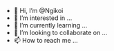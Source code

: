 - 👋 Hi, I’m @Ngikoi
- 👀 I’m interested in ...
- 🌱 I’m currently learning ...
- 💞️ I’m looking to collaborate on ...
- 📫 How to reach me ...

<!---
Ngikoi/Ngikoi is a ✨ special ✨ repository because its `README.md` (this file) appears on your GitHub profile.
You can click the Preview link to take a look at your changes.
--->
